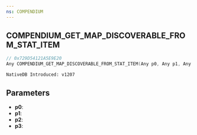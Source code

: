 ```yaml
---
ns: COMPENDIUM
---
```

## COMPENDIUM_GET_MAP_DISCOVERABLE_FROM_STAT_ITEM

```c
// 0x729D54121A5E9E20
Any COMPENDIUM_GET_MAP_DISCOVERABLE_FROM_STAT_ITEM(Any p0, Any p1, Any p2, Any p3);
```

```
NativeDB Introduced: v1207
```

## Parameters
* **p0**:
* **p1**:
* **p2**:
* **p3**:
